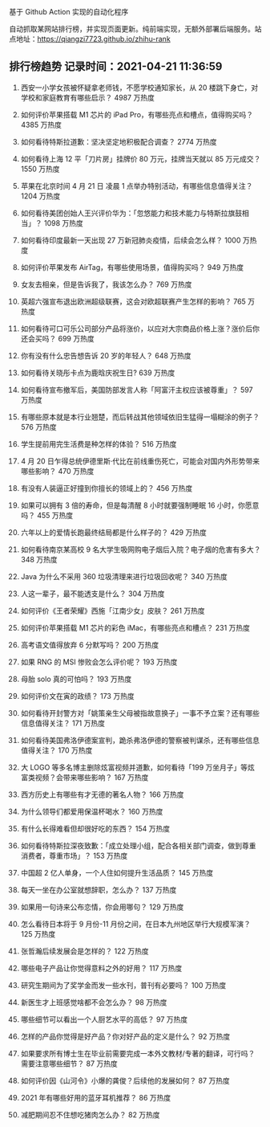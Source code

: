基于 Github Action 实现的自动化程序

自动抓取某网站排行榜，并实现页面更新。纯前端实现，无额外部署后端服务。站点地址：https://qiangzi7723.github.io/zhihu-rank

## 排行榜趋势 记录时间：2021-04-21 11:36:59

1. 西安一小学女孩被怀疑拿老师钱，不愿学校通知家长，从 20 楼跳下身亡，对学校和家庭教育有哪些启示？ 4987 万热度

2. 如何评价苹果搭载 M1 芯片的 iPad Pro，有哪些亮点和槽点，值得购买吗？ 4385 万热度

3. 如何看待特斯拉道歉：坚决坚定地积极配合调查？ 2774 万热度

4. 如何看待上海 12 平「刀片房」挂牌价 80 万元，挂牌当天就以 85 万元成交？ 1550 万热度

5. 苹果在北京时间 4 月 21 日 凌晨 1 点举办特别活动，有哪些信息值得关注？ 1204 万热度

6. 如何看待美团创始人王兴评价华为：「忽悠能力和技术能力与特斯拉旗鼓相当」？ 1098 万热度

7. 如何看待印度最新一天出现 27 万新冠肺炎疫情，后续会怎么样？ 1000 万热度

8. 如何评价苹果发布 AirTag，有哪些使用场景，值得购买吗？ 949 万热度

9. 女友去相亲，但是告诉我了，我该怎么办？ 769 万热度

10. 英超六强宣布退出欧洲超级联赛，这会对欧超联赛产生怎样的影响？ 765 万热度

11. 如何看待可口可乐公司部分产品将涨价，以应对大宗商品价格上涨？涨价后你还会买吗？ 699 万热度

12. 你有没有什么忠告想告诉 20 岁的年轻人？ 648 万热度

13. 如何看待关晓彤卡点为鹿晗庆祝生日? 639 万热度

14. 如何看待宣布撤军后，美国防部发言人称「阿富汗主权应该被尊重」？ 597 万热度

15. 有哪些原本就是本行业翘楚，而后转战其他领域依旧生猛得一塌糊涂的例子？ 576 万热度

16. 学生提前用完生活费是种怎样的体验？ 516 万热度

17. 4 月 20 日乍得总统伊德里斯·代比在前线重伤死亡，可能会对国内外形势带来哪些影响？ 470 万热度

18. 有没有人装逼正好撞到你擅长的领域上的？ 456 万热度

19. 如果可以拥有 3 倍的寿命，但是每清醒 8 小时就要强制睡眠 16 小时，你愿意吗？ 455 万热度

20. 六年以上的爱情长跑最终结局都是什么样子的？ 429 万热度

21. 如何看待南京某高校 9 名大学生吸网购电子烟后入院？电子烟的危害有多大？ 348 万热度

22. Java 为什么不采用 360 垃圾清理来进行垃圾回收呢？ 340 万热度

23. 人这一辈子，最不能透支是什么？ 304 万热度

24. 如何评价《王者荣耀》西施「江南少女」皮肤？ 261 万热度

25. 如何评价苹果搭载 M1 芯片的彩色 iMac，有哪些亮点和槽点？ 231 万热度

26. 高考语文值得放弃 6 分默写吗？ 200 万热度

27. 如果 RNG 的 MSI 惨败会怎么评价呢？ 193 万热度

28. 母胎 solo 真的可怕吗？ 193 万热度

29. 如何评价文在寅的政绩？ 173 万热度

30. 如何看待开封警方对「姚策亲生父母被指故意换子」一事不予立案？还有哪些信息值得关注？ 171 万热度

31. 如何看待美国弗洛伊德案宣判，跪杀弗洛伊德的警察被判谋杀，还有哪些信息值得关注？ 170 万热度

32. 大 LOGO 等多名博主删除炫富视频并道歉，如何看待「199 万坐月子」等炫富类视频？会带来哪些影响？ 167 万热度

33. 西方历史上有哪些有才无德的著名人物？ 166 万热度

34. 为什么领导们都爱用保温杯喝水？ 160 万热度

35. 有什么长得难看但却很好吃的东西？ 154 万热度

36. 如何看待特斯拉深夜致歉：「成立处理小组，配合各相关部门调查，做到尊重消费者，尊重市场」？ 153 万热度

37. 中国超 2 亿人单身，一个人住如何提升生活品质？ 145 万热度

38. 每天一坐在办公室就想辞职，怎么办？ 137 万热度

39. 如果用一句诗来公布恋情，你会用哪句？ 129 万热度

40. 怎么看待日本将于 9 月份-11 月份之间，在日本九州地区举行大规模军演？ 125 万热度

41. 张哲瀚后续发展会是怎样的？ 122 万热度

42. 哪些电子产品让你觉得意料之外的好用？ 117 万热度

43. 研究生期间为了奖学金而发一些水刊，普刊有必要吗？ 100 万热度

44. 新医生才上班感觉啥都不会怎么办？ 98 万热度

45. 哪些细节可以看出一个人厨艺水平的高低？ 97 万热度

46. 怎样的产品你觉得是好产品？你对好产品的定义是什么？ 92 万热度

47. 如果要求所有博士生在毕业前需要完成一本外文教材/专著的翻译，可行吗？需要注意哪些细节？ 87 万热度

48. 如何评价因《山河令》小爆的龚俊？后续他的发展如何？ 87 万热度

49. 2021 年有哪些好用的蓝牙耳机推荐？ 86 万热度

50. 减肥期间忍不住想吃猪肉怎么办？ 82 万热度
